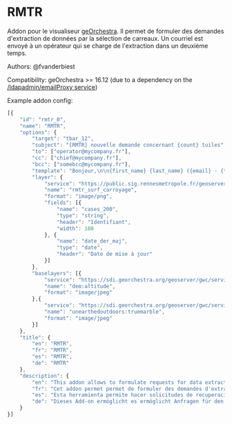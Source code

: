 RMTR
======

Addon pour le visualiseur [geOrchestra](http://www.georchestra.org/). Il permet de formuler des demandes d'extraction de données par la sélection de carreaux. Un courriel est envoyé à un opérateur qui se charge de l'extraction dans un deuxième temps.

Authors: @fvanderbiest

Compatibility: geOrchestra >= 16.12 (due to a dependency on the [/ldapadmin/emailProxy service](https://github.com/georchestra/georchestra/pull/1572))

Example addon config:

```js
[{
    "id": "rmtr_0",
    "name": "RMTR",
    "options": {
        "target": "tbar_12",
        "subject": "[RMTR] nouvelle demande concernant {count} tuiles",
        "to": ["operator@mycompany.fr"],
        "cc": ["chief@mycompany.fr"],
        "bcc": ["somebcc@mycompany.fr"],
        "template": "Bonjour,\n\n{first_name} {last_name} ({email} - {tel} - {service} - {company}) a effectué une demande d'extraction du RMTR.\nSous-sol: {underground}\nSurface: {aboveground}\n\nMotivations: {comment}\n\nLes tuiles concernées sont les suivantes: {tiles}",
        "layer": {
            "service": "https://public.sig.rennesmetropole.fr/geoserver/ref_topo/wms",
            "name": "rmtr_surf_carroyage",
            "format": "image/png",
            "fields": [{
                "name": "cases_200",
                "type": "string",
                "header": "Identifiant",
                "width": 180
            }, {
                "name": "date_der_maj",
                "type": "date",
                "header": "Date de mise à jour"
            }]
        },
        "baselayers": [{
            "service": "https://sdi.georchestra.org/geoserver/gwc/service/wms",
            "name": "dem:altitude",
            "format": "image/jpeg"
        },{
            "service": "https://sdi.georchestra.org/geoserver/gwc/service/wms",
            "name": "unearthedoutdoors:truemarble",
            "format": "image/jpeg"
        }]
    },
    "title": {
        "en": "RMTR",
        "fr": "RMTR",
        "es": "RMTR",
        "de": "RMTR"
    },
    "description": {
        "en": "This addon allows to formulate requests for data extraction.",
        "fr": "Cet addon permet permet de formuler des demandes d'extraction de données.",
        "es": "Esta herramienta permite hacer solicitudes de recuperación de datos.",
        "de": "Dieses Add-on ermöglicht es ermöglicht Anfragen für den Datenabruf zu machen."
    }
}]
```
